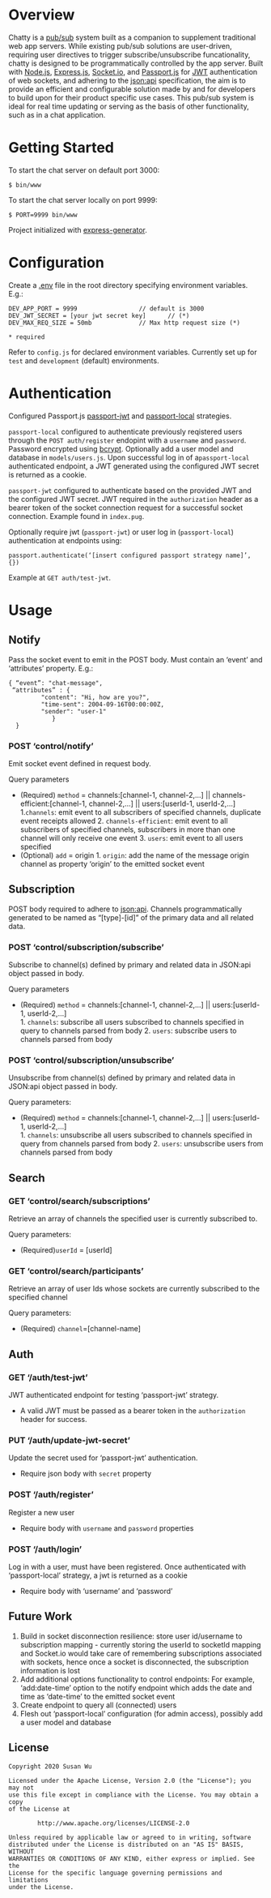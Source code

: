 
# Overview

Chatty is a [pub/sub](https://en.wikipedia.org/wiki/Publish%E2%80%93subscribe_pattern) system built as a companion to supplement traditional web app servers. While existing pub/sub solutions are user-driven, requiring user directives to trigger subscribe/unsubscribe funcationality, chatty is designed to be programmatically controlled by the app server. Built with [Node.js](https://github.com/nodejs), [Express.js](https://github.com/expressjs/express), [Socket.io](https://github.com/socketio/socket.io), and [Passport.js](http://www.passportjs.org/) for [JWT](https://en.wikipedia.org/wiki/JSON_Web_Token) authentication of web sockets, and adhering to the [json:api](https://jsonapi.org/) specification, the aim is to provide an efficient and configurable solution made by and for developers to build upon for their product specific use cases. This pub/sub system is ideal for real time updating or serving as the basis of other functionality, such as in a chat application. 

# Getting Started
To start the chat server on default port 3000:

```
$ bin/www
```

To start the chat server locally on port 9999:
```
$ PORT=9999 bin/www
```

Project initialized with [express-generator](https://www.npmjs.com/package/express-generator).

# Configuration 
Create a [.env](https://www.npmjs.com/package/dotenv) file in the root directory specifying environment variables. E.g.:
	
	DEV_APP_PORT = 9999 				// default is 3000
	DEV_JWT_SECRET = [your jwt secret key] 		// (*)
	DEV_MAX_REQ_SIZE = 50mb 			// Max http request size (*)
	
	* required
	
Refer to `config.js` for declared environment variables. Currently set up for `test` and `development` (default) environments.

# Authentication
Configured Passport.js [passport-jwt](http://www.passportjs.org/packages/passport-jwt/) and [passport-local](http://www.passportjs.org/packages/passport-local/) strategies. 

`passport-local` configured to authenticate previously reqistered users through the `POST auth/register` endopint with a `username` and `password`. Password encrypted using [bcrypt](https://www.npmjs.com/package/bcrypt). Optionally add a user model and database in `models/users.js`. Upon successful log in of a`passport-local` authenticated endpoint, a JWT generated using the configured JWT secret is returned as a cookie. 


`passport-jwt` configured to authenticate based on the provided JWT and the configured JWT secret. JWT required in the `authorization` header as a bearer token of the socket connection request for a successful socket connection. Example found in `index.pug`.  

Optionally require jwt (`passport-jwt`) or user log in (`passport-local`) authentication at endpoints using: 

	passport.authenticate(‘[insert configured passport strategy name]’, {}) 
	
Example at `GET auth/test-jwt`.

# Usage

## Notify
Pass the socket event to emit in the POST body. Must contain an ‘event’ and ‘attributes’ property. E.g.:
	
	{ “event”: "chat-message", 
	 “attributes” : {
			 "content": "Hi, how are you?", 
			 "time-sent": 2004-09-16T00:00:00Z, 
			 "sender": "user-1"
          		}
      }

### POST ‘control/notify’ 
Emit socket event defined in request body.

Query parameters
- (Required) `method` = channels:[channel-1, channel-2,...] || channels-efficient:[channel-1, channel-2,...] || users:[userId-1, userId-2,...] 
	1.`channels`: emit event to all subscribers of specified channels, duplicate event receipts allowed
        2. `channels-efficient`: emit event to all subscribers of specified channels, subscribers in more than one channel will only receive one event
        3. `users`: emit event to all users specified
- (Optional) `add` = origin
        1. `origin`: add the name of the message origin channel as property ‘origin’ to the emitted socket event

## Subscription 
POST body required to adhere to [json:api](https://jsonapi.org/). Channels programmatically generated to be named as “[type]-[id]” of the primary data and all related data. 

### POST ‘control/subscription/subscribe’
Subscribe to channel(s) defined by primary and related data in JSON:api object passed in body. 

Query parameters
- (Required) `method` = channels:[channel-1, channel-2,...] || users:[userId-1, userId-2,...]  
        1. `channels`: subscribe all users subscribed to channels specified in query to channels parsed from body
        2. `users`: subscribe users to channels parsed from body 

### POST ‘control/subscription/unsubscribe’
Unsubscribe from channel(s) defined by primary and related data in JSON:api object passed in body. 

Query parameters: 
- (Required) `method` = channels:[channel-1, channel-2,...]  || users:[userId-1, userId-2,...]  
        1. `channels`: unsubscribe all users subscribed to channels specified in query from channels parsed from body
        2. `users`: unsubscribe users from channels parsed from body

## Search 
### GET ‘control/search/subscriptions’
Retrieve an array of channels the specified user is currently subscribed to.

Query parameters: 
- (Required)`userId` = [userId]

### GET ‘control/search/participants’ 
Retrieve an array of user Ids whose sockets are currently subscribed to the specified channel

Query parameters: 
- (Required) `channel`=[channel-name]

## Auth 
### GET ‘/auth/test-jwt’
JWT authenticated endpoint for testing ‘passport-jwt’ strategy.
- A valid JWT must be passed as a bearer token in the `authorization` header for success. 

### PUT ‘/auth/update-jwt-secret’
Update the secret used for ‘passport-jwt’ authentication.
- Require json body with `secret` property

### POST ‘/auth/register’
Register a new user  
- Require body with `username` and `password` properties

### POST ‘/auth/login’
Log in with a user, must have been registered. Once authenticated with ‘passport-local’ strategy, a jwt is returned as a cookie
- Require body with ‘username’ and ‘password’

## Future Work 
1. Build in socket disconnection resilience: store user id/username to subscription mapping - currently storing the userId to socketId mapping and Socket.io would take care of remembering subscriptions associated with sockets, hence once a socket is disconnected, the subscription information is lost
2.  Add additional options functionality to control endpoints: For example, ‘add:date-time’ option to the notify endpoint which adds the date and time as ‘date-time’ to the emitted socket event
3. Create endpoint to query all (connected) users 
4. Flesh out ‘passport-local’ configuration (for admin access), possibly add a user model and database 

## License

	Copyright 2020 Susan Wu

	Licensed under the Apache License, Version 2.0 (the "License"); you may not 
	use this file except in compliance with the License. You may obtain a copy
	of the License at

    		http://www.apache.org/licenses/LICENSE-2.0

	Unless required by applicable law or agreed to in writing, software
	distributed under the License is distributed on an "AS IS" BASIS, WITHOUT
	WARRANTIES OR CONDITIONS OF ANY KIND, either express or implied. See the
	License for the specific language governing permissions and limitations
	under the License.

